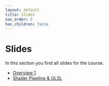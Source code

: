 ```yaml
---
layout: default
title: Slides
nav_order: 2
has_children: false
---
```


# Slides

In this section you find all slides for the course.  

* [Overview 1](./shader_01_overview_slides.html)
* [Shader Pipeline & GLSL](./shader_02_shaders_slides.html)

